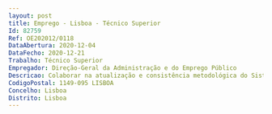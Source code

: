 ```yaml
--- 
layout: post
title: Emprego - Lisboa - Técnico Superior
Id: 82759
Ref: OE202012/0118
DataAbertura: 2020-12-04
DataFecho: 2020-12-21
Trabalho: Técnico Superior
Empregador: Direção-Geral da Administração e do Emprego Público
Descricao: Colaborar na atualização e consistência metodológica do Sistema de Informação e Organização do Estado (SIOE), relativo à caracterização das entidades que integram o universo das entidades do setor público relevantes para fins estatísticos.Colaborar na recolha e validação de dados no âmbito do SIOE, bem como no tratamento e análise de dados sobre emprego público e remunerações, para a produção de informação estatística para difusão.Colaborar na conceção e gestão do sistema de caracterização do emprego público.Colaborar na identificação dos procedimentos adequados, designadamente com finalidade estatística, para o conhecimento organizacional e do emprego público.Apoiar e participar na elaboração de estudos e outros trabalhos de natureza técnica para a formulação, acompanhamento e avaliação das políticas públicas.Colaborar na preparação do conteúdo das publicações estatísticas.
CodigoPostal: 1149-095 LISBOA
Concelho: Lisboa
Distrito: Lisboa
--- 
```

